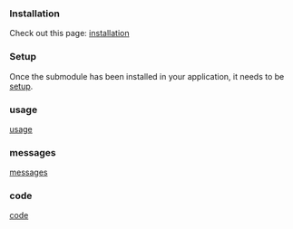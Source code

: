 
### Installation

Check out this page: [installation](../../src/search/docs/installation.md)

### Setup

Once the submodule has been installed in your application, it needs to be [setup](../../src/search/docs/setup.md).

### usage

[usage](../../src/search/docs/usage.md)

### messages

[messages](../../src/search/docs/messages.md)

### code

[code](../../src/search/docs/code.md)

